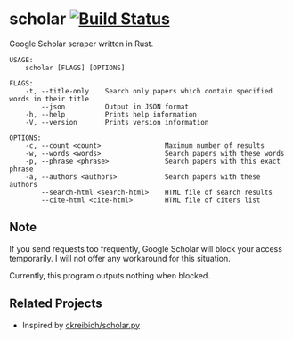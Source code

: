 # scholar [![Build Status](https://travis-ci.org/ordovicia/scholar.svg?branch=master)](https://travis-ci.org/ordovicia/scholar)

Google Scholar scraper written in Rust.

```
USAGE:
    scholar [FLAGS] [OPTIONS]

FLAGS:
    -t, --title-only    Search only papers which contain specified words in their title
        --json          Output in JSON format
    -h, --help          Prints help information
    -V, --version       Prints version information

OPTIONS:
    -c, --count <count>                Maximum number of results
    -w, --words <words>                Search papers with these words
    -p, --phrase <phrase>              Search papers with this exact phrase
    -a, --authors <authors>            Search papers with these authors
        --search-html <search-html>    HTML file of search results
        --cite-html <cite-html>        HTML file of citers list
```

## Note

If you send requests too frequently, Google Scholar will block your access temporarily.
I will not offer any workaround for this situation.

Currently, this program outputs nothing when blocked.

## Related Projects

* Inspired by [ckreibich/scholar.py](https://github.com/ckreibich/scholar.py)
